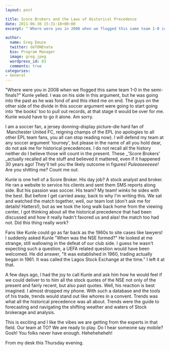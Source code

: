 ```yaml
---
layout: post

title: Score Brokers and the Laws of Historical Precedence
date: 2011-06-30 15:31:18+00:00
excerpt: "'Where were you in 2008 when we flogged this same team 1-0 in the semi-finals?' Kunle yelled. I was on his side in this argument, but he was going into..."

author:
  name: Greg Emuze
  twitter: deTONEnate
  bio: Program Manager
  image: greg.jpeg
  wordpress_id: 83
  comments: true
categories:
- General
---
```


"Where were you in 2008 when we flogged this same team 1-0 in the semi-finals?" Kunle yelled. I was on his side in this argument, but he was going into the past as he was fond of and this irked me on end. The guys on the other side of the divide in this soccer argument were going to start going into 'the books' too to pull out records, at that stage it would be over for me. Kunle would have to go it alone. Am sorry.

I am a soccer fan, a jersey donning-display picture-die hard fan of  Manchester United FC, reigning champs of the EPL (no apologies to all other EPL team fans, you all can stop reading now). I will defend my team at any soccer argument 'tourney', but please in the name of all you hold dear, do not ask me for historical precedences. I do not recall all the history neither do I believe those will count in the present. These _'Score Brokers' _actually recalled all the stuff and believed it mattered, even if it happened 30 years ago! They'll tell you the likely outcome in figures! _Puleaseeeeee!_ Are you shitting me? Count me out.

Kunle is one hell of a Score Broker. His day job? A stock analyst and broker. He ran a website to service his clients and sent them SMS reports along side. But his passion was soccer. His team? My team! *winks* he sides with the best. But before I get carried away, back to why I'm writing this. We sat and watched the match together, well, our team lost (don't ask me for details! Hatters!), but as we took the long walk back home from the viewing center, I got thinking about all the historical precedence that had been discussed and how it really hadn't favored us and alas! the match too had not. Did this thing really work?

Fans like Kunle could go as far back as the 1960s to site cases like lawyers! I suddenly asked Kunle "When was the NSE formed?" He looked at me strange, still wallowing in the defeat of our club side. I guess he wasn't expecting such a question, a UEFA related question would have been welcomed. He did answer, "It was established in 1960, trading actually began in 1961. It was called the Lagos Stock Exchange at the time." I left it at that.

A few days ago, I had the joy to call Kunle and ask him how he would feel if we could deliver to to him all the stock quotes of the NSE not only of the present and fairly recent, but also past quotes. Well, his reaction is best imagined. I almost dropped my phone. With such a database and the tools of his trade, trends would stand out like whores in a convent. Trends was what all the historical precedence was all about. Trends were the guide to forecasting and navigating the shifting weather and waters of Stock brokerage and analysis.

This is exciting and I like the vibes we are getting from the experts in that field. Our team at TO? We are ready to play. Do I hear someone say mobile? Gosh! You folks never have enough. Heheheheheh!

From my desk this Thursday evening.
